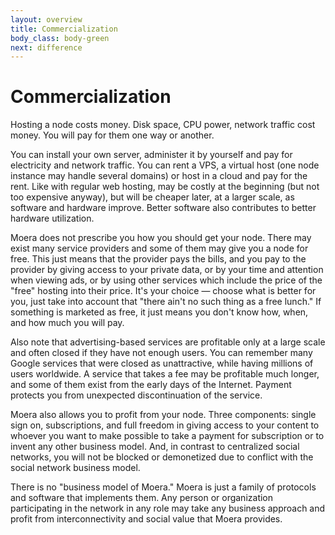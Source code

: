 ```yaml
---
layout: overview
title: Commercialization
body_class: body-green
next: difference
---
```


# Commercialization

Hosting a node costs money. Disk space, CPU power, network traffic cost
money. You will pay for them one way or another.

You can install your own server, administer it by yourself and pay for
electricity and network traffic. You can rent a VPS, a virtual host (one
node instance may handle several domains) or host in a cloud and pay for
the rent. Like with regular web hosting, may be costly at the beginning
(but not too expensive anyway), but will be cheaper later, at a larger
scale, as software and hardware improve. Better software also
contributes to better hardware utilization.

Moera does not prescribe you how you should get your node. There may
exist many service providers and some of them may give you a node for
free. This just means that the provider pays the bills, and you pay to
the provider by giving access to your private data, or by your time and
attention when viewing ads, or by using other services which include
the price of the "free" hosting into their price. It's your choice — choose 
what is better for you, just take into account that "there ain't no such
thing as a free lunch." If something is marketed as free, it just means
you don't know how, when, and how much you will pay.

Also note that advertising-based services are profitable only at a large
scale and often closed if they have not enough users. You can remember
many Google services that were closed as unattractive, while having
millions of users worldwide. A service that takes a fee may be
profitable much longer, and some of them exist from the early days of
the Internet. Payment protects you from unexpected discontinuation of the
service.

Moera also allows you to profit from your node. Three components: single
sign on, subscriptions, and full freedom in giving access to your content 
to whoever you want to make possible to take a payment for subscription or
to invent any other business model. And, in contrast to centralized
social networks, you will not be blocked or demonetized due to conflict
with the social network business model.
 
There is no "business model of Moera." Moera is just a family of
protocols and software that implements them. Any person or organization
participating in the network in any role may take any business approach
and profit from interconnectivity and social value that Moera provides.
